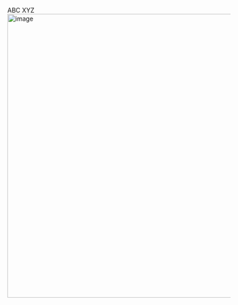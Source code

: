 ABC
XYZ
<img width="640" height="640" alt="image" src="https://github.com/user-attachments/assets/09448ed2-efce-41b9-89a3-00c506228dd5" />
